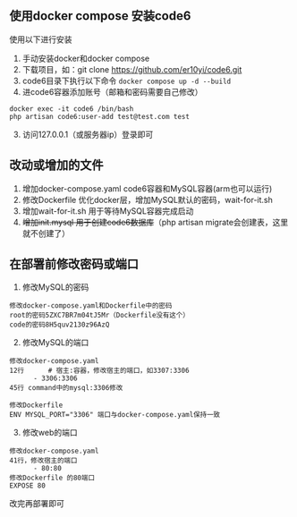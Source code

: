 
## 使用docker compose 安装code6
使用以下进行安装
1. 手动安装docker和docker compose
2. 下载项目，如：git clone https://github.com/er10yi/code6.git
3. code6目录下执行以下命令
`docker compose up -d --build`
2. 进code6容器添加账号（邮箱和密码需要自己修改）
```
docker exec -it code6 /bin/bash
php artisan code6:user-add test@test.com test
```
3. 访问127.0.0.1（或服务器ip）登录即可


## 改动或增加的文件
1. 增加docker-compose.yaml code6容器和MySQL容器(arm也可以运行)
2. 修改Dockerfile 优化docker层，增加MySQL默认的密码，wait-for-it.sh
3. 增加wait-for-it.sh 用于等待MySQL容器完成启动
4. ~~增加init.mysql 用于创建code6数据库~~（php artisan migrate会创建表，这里就不创建了）


## 在部署前修改密码或端口
1. 修改MySQL的密码
```
修改docker-compose.yaml和Dockerfile中的密码
root的密码5ZXC7BR7m04tJ5Mr（Dockerfile没有这个）
code的密码8H5quv2130z96AzQ
```
2. 修改MySQL的端口
```
修改docker-compose.yaml
12行      # 宿主:容器，修改宿主的端口，如3307:3306
      - 3306:3306
45行 command中的mysql:3306修改

修改Dockerfile 
ENV MYSQL_PORT="3306" 端口与docker-compose.yaml保持一致
```
3. 修改web的端口
```
修改docker-compose.yaml
41行，修改宿主的端口
      - 80:80
修改Dockerfile 的80端口
EXPOSE 80
```
改完再部署即可
